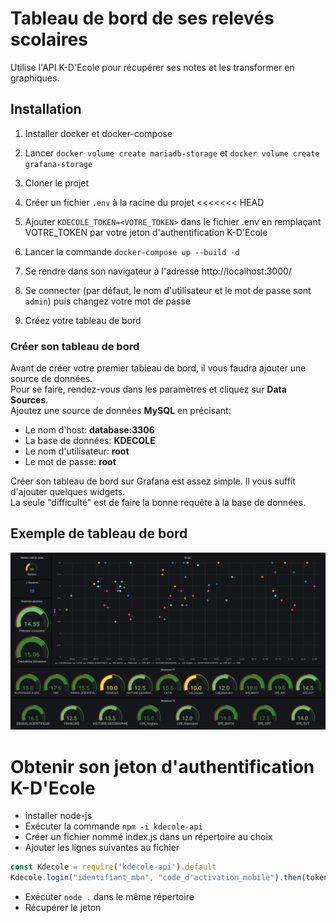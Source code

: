 # Tableau de bord de ses relevés scolaires
Utilise l'API K-D'Ecole pour récupérer ses notes et les transformer en graphiques.

## Installation
1. Installer docker et docker-compose
1. Lancer `docker volume create mariadb-storage` et `docker volume create grafana-storage`
1. Cloner le projet
1. Créer un fichier `.env` à la racine du projet
<<<<<<< HEAD
1. Ajouter `KDECOLE_TOKEN=<VOTRE_TOKEN>` dans le fichier .env en remplaçant VOTRE_TOKEN par votre jeton d'authentification K-D'Ecole

1. Lancer la commande `docker-compose up --build -d`
1. Se rendre dans son navigateur à l'adresse http://localhost:3000/
1. Se connecter (par défaut, le nom d'utilisateur et le mot de passe sont `admin`) puis changez votre mot de passe
1. Créez votre tableau de bord

### Créer son tableau de bord
Avant de créer votre premier tableau de bord, il vous faudra ajouter une source de données.  
Pour se faire, rendez-vous dans les paramètres et cliquez sur **Data Sources**.  
Ajoutez une source de données **MySQL** en précisant:
- Le nom d'host: **database:3306**
- La base de données: **KDECOLE**
- Le nom d'utilisateur: **root**
- Le mot de passe: **root**

Créer son tableau de bord sur Grafana est assez simple. Il vous suffit d'ajouter quelques widgets.  
La seule "difficulté" est de faire la bonne requête à la base de données.

## Exemple de tableau de bord
![gafana dashboard](https://github.com/maelgangloff/kdecole-docker-grafana/blob/master/doc/grafana_dashboard.png?raw=true)

# Obtenir son jeton d'authentification  K-D'Ecole 
* installer node-js
* Exécuter la commande ```npm -i kdecole-api```
* Créer un fichier nommé index.js dans un répertoire au choix
* Ajouter les lignes suivantes au fichier
```js
const Kdecole = require('kdecole-api').default
Kdecole.login("identifiant_mbn", "code_d'activation_mobile").then(token => console.log(token))
```
* Exécuter ```node .``` dans le même répertoire
* Récupérer le jeton